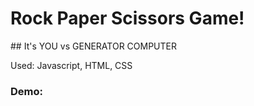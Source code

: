 <h1>Rock Paper Scissors Game!</h1>
## It's YOU vs GENERATOR COMPUTER

Used: Javascript, HTML, CSS

<h3>Demo:</h3>
